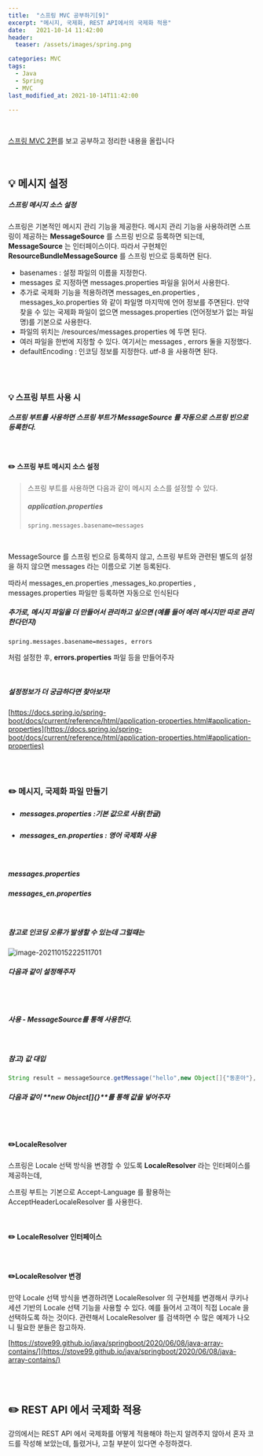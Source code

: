 ```yaml
---
title:  "스프링 MVC 공부하기[9]"
excerpt: "메시지, 국제화, REST API에서의 국제화 적용"
date:   2021-10-14 11:42:00
header:
  teaser: /assets/images/spring.png

categories: MVC
tags:
  - Java
  - Spring
  - MVC
last_modified_at: 2021-10-14T11:42:00

---
```


<br/>

[스프링 MVC 2편](https://www.inflearn.com/course/%EC%8A%A4%ED%94%84%EB%A7%81-mvc-2/dashboard)를 보고 공부하고 정리한 내용을 올립니다

<br/>

## 💡 메시지 설정

##### 스프링 메시지 소스 설정

스프링은 기본적인 메시지 관리 기능을 제공한다.
메시지 관리 기능을 사용하려면 스프링이 제공하는 **MessageSource** 를 스프링 빈으로 등록하면 되는데,
**MessageSource** 는 인터페이스이다. 따라서 구현체인 **ResourceBundleMessageSource** 를 스프링 빈으로 등록하면 된다.

<script src="https://gist.github.com/ShinDongHun1/30c07d2d8351968669a28ea749c23f84.js"></script>

- basenames : 설정 파일의 이름을 지정한다.
- messages 로 지정하면 messages.properties 파일을 읽어서 사용한다.
- 추가로 국제화 기능을 적용하려면 messages_en.properties , messages_ko.properties 와 같이
  파일명 마지막에 언어 정보를 주면된다. 만약 찾을 수 있는 국제화 파일이 없으면
  messages.properties (언어정보가 없는 파일명)를 기본으로 사용한다.
- 파일의 위치는 /resources/messages.properties 에 두면 된다.
- 여러 파일을 한번에 지정할 수 있다. 여기서는 messages , errors 둘을 지정했다.
- defaultEncoding : 인코딩 정보를 지정한다. utf-8 을 사용하면 된다.

<br/>

<br/>

### 💡 스프링 부트 사용 시

##### 스프링 부트를 사용하면 스프링 부트가 MessageSource 를 자동으로 스프링 빈으로 등록한다.

<br/>

#### ✏️ 스프링 부트 메시지 소스 설정

> 스프링 부트를 사용하면 다음과 같이 메시지 소스를 설정할 수 있다.
>
> ##### application.properties
>
> `spring.messages.basename=messages`

<br/>

MessageSource 를 스프링 빈으로 등록하지 않고, 스프링 부트와 관련된 별도의 설정을 하지 않으면 messages 라는 이름으로 기본 등록된다. 

따라서 messages_en.properties ,messages_ko.properties , messages.properties 파일만 등록하면 자동으로 인식된다

##### 추가로, 메시지 파일을 더 만들어서 관리하고 싶으면 (예를 들어 에러 메시지만 따로 관리한다던지)

`spring.messages.basename=messages, errors`

처럼 설정한 후,  **errors.properties** 파일 등을 만들어주자

<br/>

##### 설정정보가 더 궁금하다면 찾아보자!

[https://docs.spring.io/spring-boot/docs/current/reference/html/application-properties.html#application-properties](https://docs.spring.io/spring-boot/docs/current/reference/html/application-properties.html#application-properties)

<br/>

<br/>

### ✏️ 메시지, 국제화 파일 만들기

- ##### messages.properties :기본 값으로 사용(한글)

- ##### messages_en.properties : 영어 국제화 사용

<br/>

##### messages.properties

<script src="https://gist.github.com/ShinDongHun1/77288379d7e74a632ea32b0f3806137f.js"></script>

##### messages_en.properties

<script src="https://gist.github.com/ShinDongHun1/9073a4d8282fc2f460facb18c56bec48.js"></script>

<br/>

##### 참고로 인코딩 오류가 발생할 수 있는데 그럴때는

![image-20211015222511701](https://raw.githubusercontent.com/ShinDongHun1/image_repo/main/img/image-20211015222511701.png)

##### 다음과 같이 설정해주자

<br/>

<br/>

##### 사용 - MessageSource를 통해 사용한다.

<script src="https://gist.github.com/ShinDongHun1/f5eceb04a7954753b9470603e345a9cd.js"></script>

<br/>

##### 참고) 값 대입

```java
String result = messageSource.getMessage("hello",new Object[]{"동훈아"}, checkLocale(locale));
```

##### 다음과 같이 **new Object[]{}**를 통해 값을 넣어주자

<br/>

<br/>

#### ✏️LocaleResolver

스프링은 Locale 선택 방식을 변경할 수 있도록 **LocaleResolver** 라는 인터페이스를 제공하는데,

스프링 부트는 기본으로 Accept-Language 를 활용하는 AcceptHeaderLocaleResolver 를 사용한다.

<br/>

#### ✏️ LocaleResolver 인터페이스

<script src="https://gist.github.com/ShinDongHun1/d3adfacca50e47ce160024399e22e3ac.js"></script>
<br/>

#### ✏️LocaleResolver 변경

만약 Locale 선택 방식을 변경하려면 LocaleResolver 의 구현체를 변경해서 쿠키나 세션 기반의
Locale 선택 기능을 사용할 수 있다. 예를 들어서 고객이 직접 Locale 을 선택하도록 하는 것이다.
관련해서 LocaleResolver 를 검색하면 수 많은 예제가 나오니 필요한 분들은 참고하자.

[https://stove99.github.io/java/springboot/2020/06/08/java-array-contains/](https://stove99.github.io/java/springboot/2020/06/08/java-array-contains/)

<br/>

<br/>

## ✏️ REST API 에서 국제화 적용

강의에서는 REST API 에서 국제화를 어떻게 적용해야 하는지 알려주지 않아서 혼자 코드를 작성해 보았는데, 틀렸거나, 고칠 부분이 있다면 수정하겠다.

<script src="https://gist.github.com/ShinDongHun1/8d775d6bb5fc52ee7619c2f11f3393fb.js"></script>